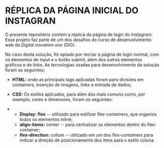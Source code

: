 # **RÉPLICA DA PÁGINA INICIAL DO INSTAGRAN** 

O presente repositório contem a réplica da página de login do Instagram. Esse projeto faz parte de um dos desafios do curso de desenvolvimento web da *Digital inovation one* (DIO).

No caso desta solução, foi optado por recriar a página de login normal, com os elementos de input e o botão submit, além dos outros elementos gráficos e de links. As tecnologias usadas para desenvolvimento da solução foram as seguintes:

- **HTML:** onde     as principais tags aplicadas foram para divisões em containers, inserção     de imagens, links e entrada de dados;

- **CSS:** Os estilos     aplicados, para além dos mais comuns como, por exemplo, cores e dimensões,     foram os seguintes:

- - **Display:      flex** -- utilizado para estilizar flex-containers, que organiza todos      os elementos inline;
  - **align-items:**      center -- para centralizar os elementos dentro do flex-container;
  - **flex-direction:**      collum -- utilizado em um dos flex-containers para indicar a direção de      posicionamento dos itens para o estilo coluna.